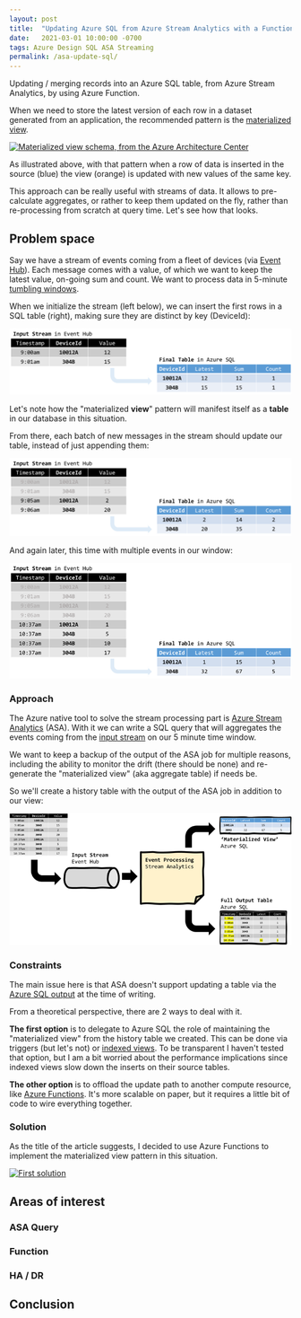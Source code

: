 ```yaml
---
layout: post
title:  "Updating Azure SQL from Azure Stream Analytics with a Function"
date:   2021-03-01 10:00:00 -0700
tags: Azure Design SQL ASA Streaming
permalink: /asa-update-sql/
---
```


Updating / merging records into an Azure SQL table, from Azure Stream Analytics, by using Azure Function.

<!--more-->

When we need to store the latest version of each row in a dataset generated from an application, the recommended pattern is the [materialized view](https://docs.microsoft.com/en-us/azure/architecture/patterns/materialized-view).

[![Materialized view schema, from the Azure Architecture Center](https://docs.microsoft.com/en-us/azure/architecture/patterns/_images/materialized-view-pattern-diagram.png)](https://docs.microsoft.com/en-us/azure/architecture/patterns/materialized-view)

As illustrated above, with that pattern when a row of data is inserted in the source (blue) the view (orange) is updated with new values of the same key.

This approach can be really useful with streams of data. It allows to pre-calculate aggregates, or rather to keep them updated on the fly, rather than re-processing from scratch at query time. Let's see how that looks.

## Problem space

Say we have a stream of events coming from a fleet of devices (via [Event Hub](https://docs.microsoft.com/en-us/azure/event-hubs/event-hubs-about)). Each message comes with a value, of which we want to keep the latest value, on-going sum and count. We want to process data in 5-minute [tumbling windows](https://docs.microsoft.com/en-us/azure/stream-analytics/stream-analytics-window-functions).

When we initialize the stream (left below), we can insert the first rows in a SQL table (right), making sure they are distinct by key (DeviceId):

[![Inserting the first rows](https://raw.githubusercontent.com/Fleid/fleid.github.io/master/_posts/202103_asa_update_sql/stream_to_table01.png)](https://raw.githubusercontent.com/Fleid/fleid.github.io/master/_posts/202103_asa_update_sql/stream_to_table01.png)

Let's note how the "materialized **view**" pattern will manifest itself as a **table** in our database in this situation.

From there, each batch of new messages in the stream should update our table, instead of just appending them:

[![Following events are updating the records](https://raw.githubusercontent.com/Fleid/fleid.github.io/master/_posts/202103_asa_update_sql/stream_to_table02.png)](https://raw.githubusercontent.com/Fleid/fleid.github.io/master/_posts/202103_asa_update_sql/stream_to_table02.png)

And again later, this time with multiple events in our window:

[![More of the same](https://raw.githubusercontent.com/Fleid/fleid.github.io/master/_posts/202103_asa_update_sql/stream_to_table03.png)](https://raw.githubusercontent.com/Fleid/fleid.github.io/master/_posts/202103_asa_update_sql/stream_to_table03.png)

### Approach

The Azure native tool to solve the stream processing part is [Azure Stream Analytics](https://docs.microsoft.com/en-us/azure/stream-analytics/) (ASA). With it we can write a SQL query that will aggregates the events coming from the [input stream](https://docs.microsoft.com/en-us/azure/stream-analytics/stream-analytics-define-inputs) on our 5 minute time window.

We want to keep a backup of the output of the ASA job for multiple reasons, including the ability to monitor the drift (there should be none) and re-generate the "materialized view" (aka aggregate table) if needs be.

So we'll create a history table with the output of the ASA job in addition to our view:

[![First design](https://raw.githubusercontent.com/Fleid/fleid.github.io/master/_posts/202103_asa_update_sql/requirement01.png)](https://raw.githubusercontent.com/Fleid/fleid.github.io/master/_posts/202103_asa_update_sql/requirement01.png)

### Constraints

The main issue here is that ASA doesn't support updating a table via the [Azure SQL output](https://docs.microsoft.com/en-us/azure/stream-analytics/sql-database-output) at the time of writing.

From a theoretical perspective, there are 2 ways to deal with it.

**The first option** is to delegate to Azure SQL the role of maintaining the "materialized view" from the history table we created. This can be done via triggers (but let's not) or [indexed views](https://docs.microsoft.com/en-us/sql/relational-databases/views/create-indexed-views?view=azuresqldb-current). To be transparent I haven't tested that option, but I am a bit worried about the performance implications since indexed views slow down the inserts on their source tables.

**The other option** is to offload the update path to another compute resource, like [Azure Functions](https://docs.microsoft.com/en-us/azure/azure-functions/functions-overview). It's more scalable on paper, but it requires a little bit of code to wire everything together.

### Solution

As the title of the article suggests, I decided to use Azure Functions to implement the materialized view pattern in this situation.

[![First solution](https://raw.githubusercontent.com/Fleid/fleid.github.io/master/_posts/202103_asa_update_sql/solutiont01.png)](https://raw.githubusercontent.com/Fleid/fleid.github.io/master/_posts/202103_asa_update_sql/solution01.png)


## Areas of interest

### ASA Query

### Function

### HA / DR

## Conclusion

